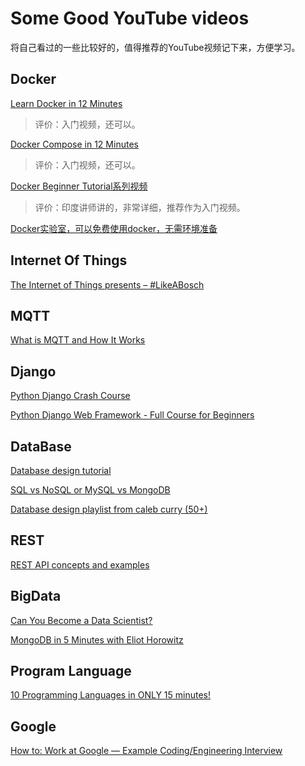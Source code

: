 # Some Good YouTube videos

将自己看过的一些比较好的，值得推荐的YouTube视频记下来，方便学习。

## Docker

[Learn Docker in 12 Minutes ](https://www.youtube.com/watch?v=YFl2mCHdv24&t=311s)

> 评价：入门视频，还可以。

[Docker Compose in 12 Minutes](https://www.youtube.com/watch?v=Qw9zlE3t8Ko)

> 评价：入门视频，还可以。

[Docker Beginner Tutorial系列视频](https://www.youtube.com/playlist?list=PLhW3qG5bs-L99pQsZ74f-LC-tOEsBp2rK)

> 评价：印度讲师讲的，非常详细，推荐作为入门视频。

[Docker实验室，可以免费使用docker，无需环境准备](https://labs.play-with-docker.com/)


## Internet Of Things

[The Internet of Things presents – #LikeABosch](https://www.youtube.com/watch?v=v2kV6pgJxuo)

## MQTT

[What is MQTT and How It Works](https://www.youtube.com/watch?v=EIxdz-2rhLs)

## Django

[Python Django Crash Course](https://www.youtube.com/watch?v=EIxdz-2rhLs)

[Python Django Web Framework - Full Course for Beginners](https://www.youtube.com/watch?v=F5mRW0jo-U4)

## DataBase

[Database design tutorial](https://www.youtube.com/watch?v=I_rxqSJAj6U)

[SQL vs NoSQL or MySQL vs MongoDB](https://www.youtube.com/watch?v=ZS_kXvOeQ5Y)

[Database design playlist from caleb curry (50+)](https://www.youtube.com/watch?v=1D_h-yFtQVo&list=PL_c9BZzLwBRK0Pc28IdvPQizD2mJlgoID&index=9&t=0s)

## REST

[REST API concepts and examples](https://www.youtube.com/watch?v=7YcW25PHnAA)

## BigData

[Can You Become a Data Scientist?](https://www.youtube.com/watch?v=-AkBfBWr_Gw)

[MongoDB in 5 Minutes with Eliot Horowitz](https://www.youtube.com/watch?v=EE8ZTQxa0AM)

## Program Language

[10 Programming Languages in ONLY 15 minutes!](https://www.youtube.com/watch?v=7bE2mI4ePeU)

## Google

[How to: Work at Google — Example Coding/Engineering Interview](https://www.youtube.com/watch?v=XKu_SEDAykw)



